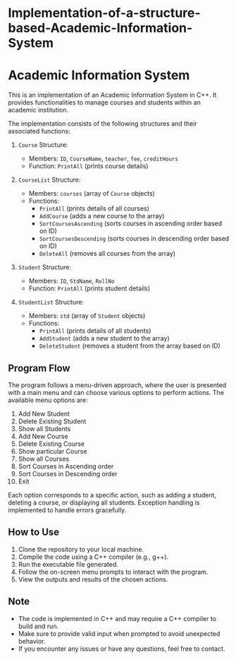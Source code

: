 # Implementation-of-a-structure-based-Academic-Information-System
# Academic Information System

This is an implementation of an Academic Information System in C++. It provides functionalities to manage courses and students within an academic institution.

The implementation consists of the following structures and their associated functions:

1. `Course` Structure:
   - Members: `ID`, `CourseName`, `teacher`, `fee`, `creditHours`
   - Function: `PrintAll` (prints course details)

2. `CourseList` Structure:
   - Members: `courses` (array of `Course` objects)
   - Functions:
     - `PrintAll` (prints details of all courses)
     - `AddCourse` (adds a new course to the array)
     - `SortCoursesAscending` (sorts courses in ascending order based on ID)
     - `SortCoursesDescending` (sorts courses in descending order based on ID)
     - `DeleteAll` (removes all courses from the array)

3. `Student` Structure:
   - Members: `ID`, `StdName`, `RollNo`
   - Function: `PrintAll` (prints student details)

4. `StudentList` Structure:
   - Members: `std` (array of `Student` objects)
   - Functions:
     - `PrintAll` (prints details of all students)
     - `AddStudent` (adds a new student to the array)
     - `DeleteStudent` (removes a student from the array based on ID)

## Program Flow

The program follows a menu-driven approach, where the user is presented with a main menu and can choose various options to perform actions. The available menu options are:

1. Add New Student
2. Delete Existing Student
3. Show all Students
4. Add New Course
5. Delete Existing Course
6. Show particular Course
7. Show all Courses
8. Sort Courses in Ascending order
9. Sort Courses in Descending order
10. Exit

Each option corresponds to a specific action, such as adding a student, deleting a course, or displaying all students. Exception handling is implemented to handle errors gracefully.

## How to Use

1. Clone the repository to your local machine.
2. Compile the code using a C++ compiler (e.g., g++).
3. Run the executable file generated.
4. Follow the on-screen menu prompts to interact with the program.
5. View the outputs and results of the chosen actions.

## Note

- The code is implemented in C++ and may require a C++ compiler to build and run.
- Make sure to provide valid input when prompted to avoid unexpected behavior.
- If you encounter any issues or have any questions, feel free to contact.

